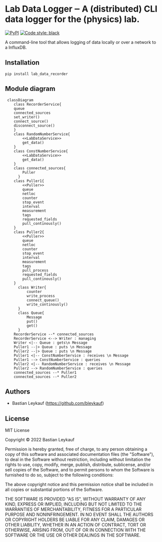 # Lab Data Logger ‒ A (distributed) CLI data logger for the (physics) lab.
[![PyPI](https://img.shields.io/pypi/v/lab_data_recorder?color=blue)](https://pypi.org/project/lab_data_recorder/)
[![Code style: black](https://img.shields.io/badge/code%20style-black-000000.svg)](https://github.com/psf/black)

A command-line tool that allows logging of data locally or over a network to a InfluxDB. 

## Installation

```
pip install lab_data_recorder
```

## Module diagram
```mermaid
 classDiagram
    class RecorderService{
    queue
    connected_sources
    set_writer()
    connect_source()
    disconnect_source()
    }
    class RandomNumberService{
        <<LabDataService>>
        get_data()
    }
    class ConstNumberService{
        <<LabDataService>>
        get_data()
    }
    class connected_sources{
        Puller
      }
    class Puller1{
        <<Puller>>
        queue
        netloc
        counter
        stop_event
        interval
        measurement
        tags
        requested_fields
        pull_continously()
    }
    class Puller2{
        <<Puller>>
        queue
        netloc
        counter
        stop_event
        interval
        measurement
        tags
        pull_process
        requested_fields
        pull_continously()
    }
      class Writer{
          counter
          write_process
          connect_queue()
          write_continously()
      }
      class Queue{
          Message
          put()
          get()
      }
    RecorderService --* connected_sources
    RecorderService <--> Writer : managing
    Writer <|-- Queue : gets\n Message
    Puller1 --|> Queue : puts \n Message
    Puller2 --|> Queue : puts \n Message
    Puller1 <|-- ConstNumberService : receives \n Message
    Puller1 --> ConstNumberService : queries
    Puller2 <|-- RandomNumberService : receives \n Message
    Puller2 --> RandomNumberService : queries
    connected_sources --* Puller1
    connected_sources --* Puller2

```

## Authors

-   Bastian Leykauf (<https://github.com/bleykauf>)

## License
MIT License

Copyright © 2022 Bastian Leykauf

Permission is hereby granted, free of charge, to any person obtaining a copy of this software and associated documentation files (the "Software"), to deal in the Software without restriction, including without limitation the rights to use, copy, modify, merge, publish, distribute, sublicense, and/or sell copies of the Software, and to permit persons to whom the Software is furnished to do so, subject to the following conditions:

The above copyright notice and this permission notice shall be included in all copies or substantial portions of the Software.

THE SOFTWARE IS PROVIDED "AS IS", WITHOUT WARRANTY OF ANY KIND, EXPRESS OR IMPLIED, INCLUDING BUT NOT LIMITED TO THE WARRANTIES OF MERCHANTABILITY, FITNESS FOR A PARTICULAR PURPOSE AND NONINFRINGEMENT. IN NO EVENT SHALL THE AUTHORS OR COPYRIGHT HOLDERS BE LIABLE FOR ANY CLAIM, DAMAGES OR OTHER LIABILITY, WHETHER IN AN ACTION OF CONTRACT, TORT OR OTHERWISE, ARISING FROM, OUT OF OR IN CONNECTION WITH THE SOFTWARE OR THE USE OR OTHER DEALINGS IN THE SOFTWARE.
